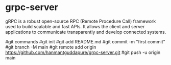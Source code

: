 # grpc-server 
gRPC is a robust open-source RPC (Remote Procedure Call) framework used to build scalable and fast APIs. It allows the client and server applications to communicate transparently and develop connected systems.

#git commands
#git init
#git add README.md
#git commit -m "first commit"
#git branch -M main
#git remote add origin https://github.com/hanmantguddapure/grpc-server.git
#git push -u origin main

